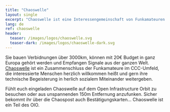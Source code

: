 ```yaml
---
title: "Chaoswelle"
layout: single
excerpt: "Chaoswelle ist eine Interessengemeinschaft von Funkamateuren im Umfeld des CCC und bereichern den OIO mit potentiell intergalaktischem Kontakt."
lang: de
ref: chaoswelle
header:
  teaser: /images/logos/chaoswelle.svg
  teaser-dark: /images/logos/chaoswelle-dark.svg
---
```


Sie bauen Verbidnungen über 3000km, können mit 20€ Budget in ganz Europa gehört werden und Empfangen Signale aus der ganzen Welt. [Chaoswelle](https://www.chaoswelle.de/ "Homepage Chaoswelle") ist ein Zusammenschluss der Funkamateure im CCC-Umfeld, die interessierte Menschen herzlich willkommen heißt und gern ihre technische Begeisterung in herlich sozialem Miteinander weitergeben.

Fühlt euch eingeladen Chaoswelle auf dem Open Infrastructure Orbit zu besuchen oder aus unspannenden 150m Entfernung anzufunken. Sicher bekommt ihr über die Chaospost auch Bestätigungskarten... Chaoswelle ist ein Teil des OIO.
